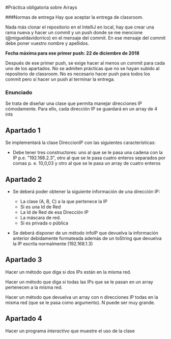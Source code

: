 #Práctica obligatoria sobre Arrays

###Normas de entrega
Hay que aceptar la entrega de classroom.

Nada más clonar el repositorio en el IntelliJ en local, hay que crear
una rama nueva y hacer un commit y un push donde se me mencione (@migueldavidorrico) en
el mensaje del commit. En ese mensaje del commit debe
poner vuestro nombre y apellidos. 

**Fecha máxima para ese primer push: 22 de diciembre de 2018**

Después de ese primer push, se exige hacer al menos un commit para cada uno de los apartados.
No se admiten prácticas que no se hayan subido al repositorio de classroom.
No es necesario hacer push para todos los commit pero sí hacer un push al terminar la entrega.
### Enunciado
Se trata de diseñar una clase que permita manejar
direcciones IP cómodamente. Para ello, cada dirección IP
se guardará en un array de 4 ints

## Apartado 1
Se implementará la clase DireccionIP con las siguientes características:
* Debe tener tres constructores: uno al que se le pasa una cadena con la IP
p.e. "192.168.2.3", otro al que se le pasa cuatro enteros separados por comas
p. e. 10,0,03 y otro al que se le pasa un array de cuatro enteros

## Apartado 2
- Se deberá poder obtener la siguiente información de una dirección IP:

    - La clase (A, B, C) a la que pertenece la IP
    - Si es una Id de Red
    - La Id de Red de esa Dirección IP
    - La máscara de red.
    - Si es privada o pública 

- Se deberá disponer de un método infoIP que devuelva la información anterior
debidamente formateada además de un toString que
devuelva la IP escrita normalmente (192.168.1.3)

## Apartado 3
Hacer un método que diga si dos IPs están en la misma red.

Hacer un método que diga si todas las IPs que se le pasan
en un array pertenecen a la misma red.

Hacer un método que devuelva un array con n direcciones IP
todas en la misma red (que se le pasa como argumento). N puede ser muy grande.

## Apartado 4 
Hacer un programa _interactivo_ que muestre el uso de la clase


